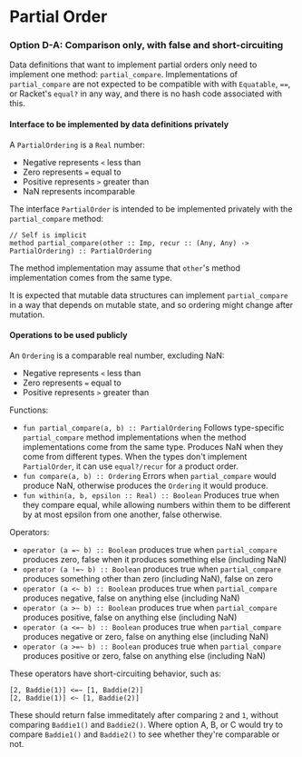 Partial Order
==========================

### Option D-A: Comparison only, with false and short-circuiting

Data definitions that want to implement partial orders only
need to implement one method: `partial_compare`.
Implementations of `partial_compare` are not expected to be
compatible with with `Equatable`, `==`, or Racket's `equal?`
in any way, and there is no hash code associated with this.

#### Interface to be implemented by data definitions privately

A `PartialOrdering` is a `Real` number:
 - Negative represents `<` less than
 - Zero represents `=` equal to
 - Positive represents `>` greater than
 - NaN represents incomparable

The interface `PartialOrder` is intended to be implemented
privately with the `partial_compare` method:

```
// Self is implicit
method partial_compare(other :: Imp, recur :: (Any, Any) -> PartialOrdering) :: PartialOrdering
```

The method implementation may assume that `other`'s method
implementation comes from the same type.

It is expected that mutable data structures can implement
`partial_compare` in a way that depends on mutable state,
and so ordering might change after mutation.

#### Operations to be used publicly

An `Ordering` is a comparable real number, excluding NaN:
 - Negative represents `<` less than
 - Zero represents `=` equal to
 - Positive represents `>` greater than

Functions:
 * `fun partial_compare(a, b) :: PartialOrdering`
   Follows type-specific `partial_compare` method implementations
   when the method implementations come from the same type.
   Produces NaN when they come from different types.
   When the types don't implement `PartialOrder`, it can
   use `equal?/recur` for a product order.
 * `fun compare(a, b) :: Ordering`
   Errors when `partial_compare` would produce NaN,
   otherwise produces the `Ordering` it would produce.
 * `fun within(a, b, epsilon :: Real) :: Boolean`
   Produces true when they compare equal, while allowing
   numbers within them to be different by at most epsilon
   from one another, false otherwise.

Operators:
 * `operator (a =~ b) :: Boolean` produces true when `partial_compare` produces zero, false when it produces something else (including NaN)
 * `operator (a !=~ b) :: Boolean` produces true when `partial_compare` produces something other than zero (including NaN), false on zero
 * `operator (a <~ b) :: Boolean` produces true when `partial_compare` produces negative, false on anything else (including NaN)
 * `operator (a >~ b) :: Boolean` produces true when `partial_compare` produces positive, false on anything else (including NaN)
 * `operator (a <=~ b) :: Boolean` produces true when `partial_compare` produces negative or zero, false on anything else (including NaN)
 * `operator (a >=~ b) :: Boolean` produces true when `partial_compare` produces positive or zero, false on anything else (including NaN)

These operators have short-circuiting behavior, such as:

```
[2, Baddie(1)] <=~ [1, Baddie(2)]
[2, Baddie(1)] <~ [1, Baddie(2)]
```

These should return false immeditately after comparing `2`
and `1`, without comparing `Baddie1()` and `Baddie2()`.
Where option A, B, or C would try to compare `Baddie1()`
and `Baddie2()` to see whether they're comparable or not.
